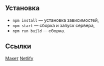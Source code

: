 ## Установка

- `npm install` — установка зависимостей,
- `npm start` — сборка и запуск сервера,
- `npm run build` — сборка.

## Ссылки

[Макет](https://www.figma.com/file/9wrbNzsFrIJsHTGbd6tHj4/Messenger)
[Netlify](https://keen-tesla-b0a4e3.netlify.app/)